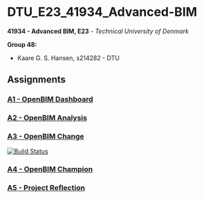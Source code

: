 # DTU_E23_41934_Advanced-BIM

__41934 - Advanced BIM, E23__ - _Technical University of Denmark_

**Group 48:**
- Kaare G. S. Hansen, s214282 - DTU

## Assignments

### [A1 - OpenBIM Dashboard](Assignments/A1)

### [A2 - OpenBIM Analysis](Assignments/A2)

### [A3 - OpenBIM Change](Assignments/A3)
[![Build Status](https://github.com/KaareH/DTU_E23_41934_Advanced-BIM/actions/workflows/python-package-conda-A3.yml/badge.svg)](https://github.com/KaareH/DTU_E23_41934_Advanced-BIM/actions)

### [A4 - OpenBIM Champion](Assignments/A4)

### [A5 - Project Reflection](Assignments/A5)

